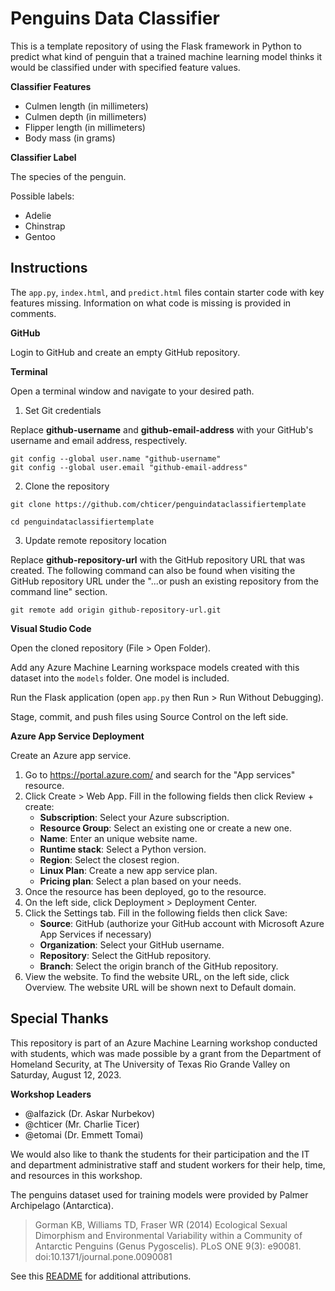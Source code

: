 # Penguins Data Classifier

This is a template repository of using the Flask framework in Python to predict what kind of penguin that a trained machine learning model thinks it would be classified under with specified feature values.

**Classifier Features**

- Culmen length (in millimeters)
- Culmen depth (in millimeters)
- Flipper length (in millimeters)
- Body mass (in grams)

**Classifier Label**

The species of the penguin.

Possible labels:

- Adelie
- Chinstrap
- Gentoo

## Instructions

The `app.py`, `index.html`, and `predict.html` files contain starter code with key features missing. Information on what code is missing is provided in comments.

**GitHub**

Login to GitHub and create an empty GitHub repository.

**Terminal**

Open a terminal window and navigate to your desired path.

1. Set Git credentials

Replace **github-username** and **github-email-address** with your GitHub's username and email address, respectively.

```
git config --global user.name "github-username"
git config --global user.email "github-email-address"
```

2. Clone the repository

```
git clone https://github.com/chticer/penguindataclassifiertemplate
```

```
cd penguindataclassifiertemplate
```

3. Update remote repository location

Replace **github-repository-url** with the GitHub repository URL that was created. The following command can also be found when visiting the GitHub repository URL under the "...or push an existing repository from the command line" section.

```
git remote add origin github-repository-url.git
```

**Visual Studio Code**

Open the cloned repository (File > Open Folder).

Add any Azure Machine Learning workspace models created with this dataset into the `models` folder. One model is included.

Run the Flask application (open `app.py` then Run > Run Without Debugging).

Stage, commit, and push files using Source Control on the left side.

**Azure App Service Deployment**

Create an Azure app service.

1. Go to https://portal.azure.com/ and search for the "App services" resource.
1. Click Create > Web App. Fill in the following fields then click Review + create:
    - **Subscription**: Select your Azure subscription.
    - **Resource Group**: Select an existing one or create a new one.
    - **Name**: Enter an unique website name.
    - **Runtime stack**: Select a Python version.
    - **Region**: Select the closest region.
    - **Linux Plan**: Create a new app service plan.
    - **Pricing plan**: Select a plan based on your needs.
1. Once the resource has been deployed, go to the resource.
1. On the left side, click Deployment > Deployment Center.
1. Click the Settings tab. Fill in the following fields then click Save:
    - **Source**: GitHub (authorize your GitHub account with Microsoft Azure App Services if necessary)
    - **Organization**: Select your GitHub username.
    - **Repository**: Select the GitHub repository.
    - **Branch**: Select the origin branch of the GitHub repository.
1. View the website. To find the website URL, on the left side, click Overview. The website URL will be shown next to Default domain.

## Special Thanks

This repository is part of an Azure Machine Learning workshop conducted with students, which was made possible by a grant from the Department of Homeland Security, at The University of Texas Rio Grande Valley on Saturday, August 12, 2023.

**Workshop Leaders**
- @alfazick (Dr. Askar Nurbekov)
- @chticer (Mr. Charlie Ticer)
- @etomai (Dr. Emmett Tomai)

We would also like to thank the students for their participation and the IT and department administrative staff and student workers for their help, time, and resources in this workshop.

The penguins dataset used for training models were provided by Palmer Archipelago (Antarctica).

> Gorman KB, Williams TD, Fraser WR (2014) Ecological Sexual Dimorphism and Environmental Variability within a Community of Antarctic Penguins (Genus Pygoscelis). PLoS ONE 9(3): e90081. doi:10.1371/journal.pone.0090081

See this [README](https://github.com/dickoa/penguins/blob/master/README.md) for additional attributions.
